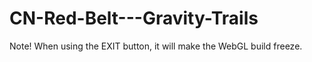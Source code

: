 # CN-Red-Belt---Gravity-Trails
Note! When using the EXIT button, it will make the WebGL build freeze.
